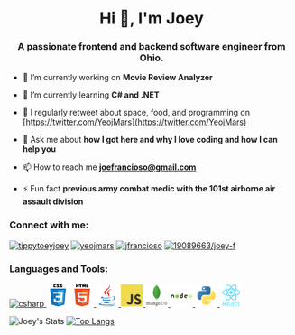 <h1 align="center">Hi 👋, I'm Joey</h1>
<h3 align="center">A passionate frontend and backend software engineer from Ohio.</h3>

- 🔭 I’m currently working on **Movie Review Analyzer**

- 🌱 I’m currently learning **C# and .NET**

<!--👨‍💻 All of my projects are available at [https://codepen.io/tippytoeyjoey](https://codepen.io/tippytoeyjoey)-->

- 📝 I regularly retweet about space, food, and programming on [https://twitter.com/YeojMars](https://twitter.com/YeojMars)

- 💬 Ask me about **how I got here and why I love coding and how I can help you**

- 📫 How to reach me **joefrancioso@gmail.com**

- ⚡ Fun fact **previous army combat medic with the 101st airborne air assault division**




<h3 align="left">Connect with me:</h3>
<p align="left">
<a href="https://codepen.io/tippytoeyjoey" target="blank"><img align="center" src="https://raw.githubusercontent.com/rahuldkjain/github-profile-readme-generator/master/src/images/icons/Social/codepen.svg" alt="tippytoeyjoey" height="30" width="40" /></a>
<a href="https://twitter.com/yeojmars" target="blank"><img align="center" src="https://raw.githubusercontent.com/rahuldkjain/github-profile-readme-generator/master/src/images/icons/Social/twitter.svg" alt="yeojmars" height="30" width="40" /></a>
<a href="https://linkedin.com/in/jfrancioso" target="blank"><img align="center" src="https://raw.githubusercontent.com/rahuldkjain/github-profile-readme-generator/master/src/images/icons/Social/linked-in-alt.svg" alt="jfrancioso" height="30" width="40" /></a>
<a href="https://stackoverflow.com/users/19089663/joey-f" target="blank"><img align="center" src="https://raw.githubusercontent.com/rahuldkjain/github-profile-readme-generator/master/src/images/icons/Social/stack-overflow.svg" alt="19089663/joey-f" height="30" width="40" /></a>
</p>




<h3 align="left">Languages and Tools:</h3>
<p align="left"> <a href="https://www.w3schools.com/css/" target="_blank" rel="noreferrer">  <img src="https://raw.githubusercontent.com/devicons/devicon/master/icons/c#/c#-original-wordmark.svg" alt="csharp" width="40" height="40"/> </a> <img src="https://raw.githubusercontent.com/devicons/devicon/master/icons/css3/css3-original-wordmark.svg" alt="css3" width="40" height="40"/> </a> <a href="https://www.w3.org/html/" target="_blank" rel="noreferrer"> <img src="https://raw.githubusercontent.com/devicons/devicon/master/icons/html5/html5-original-wordmark.svg" alt="html5" width="40" height="40"/> </a> <a href="https://www.java.com" target="_blank" rel="noreferrer"> <img src="https://raw.githubusercontent.com/devicons/devicon/master/icons/java/java-original.svg" alt="java" width="40" height="40"/> </a> <a href="https://developer.mozilla.org/en-US/docs/Web/JavaScript" target="_blank" rel="noreferrer"> <img src="https://raw.githubusercontent.com/devicons/devicon/master/icons/javascript/javascript-original.svg" alt="javascript" width="40" height="40"/> </a> <a href="https://www.mongodb.com/" target="_blank" rel="noreferrer"> <img src="https://raw.githubusercontent.com/devicons/devicon/master/icons/mongodb/mongodb-original-wordmark.svg" alt="mongodb" width="40" height="40"/> </a> <a href="https://nodejs.org" target="_blank" rel="noreferrer"> <img src="https://raw.githubusercontent.com/devicons/devicon/master/icons/nodejs/nodejs-original-wordmark.svg" alt="nodejs" width="40" height="40"/> </a> <a href="https://www.python.org" target="_blank" rel="noreferrer"> <img src="https://raw.githubusercontent.com/devicons/devicon/master/icons/python/python-original.svg" alt="python" width="40" height="40"/> </a> <a href="https://reactjs.org/" target="_blank" rel="noreferrer"> <img src="https://raw.githubusercontent.com/devicons/devicon/master/icons/react/react-original-wordmark.svg" alt="react" width="40" height="40"/> </a> 

![Joey's Stats](https://github-readme-stats.vercel.app/api?username=Jfrancioso&theme=dracula)
 [![Top Langs](https://github-readme-stats.vercel.app/api/top-langs/?username=Jfrancioso)](https://github.com/Jfrancioso/github-readme-stats)
</p>

